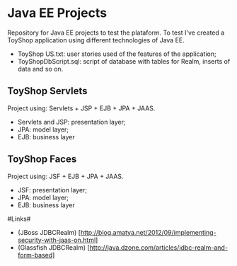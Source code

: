 Java EE Projects
===============

Repository for Java EE projects to test the plataform.
To test I've created a ToyShop application using different technologies of Java EE.

* ToyShop US.txt: user stories used of the features of the application;
* ToyShopDbScript.sql: script of database with tables for Realm, inserts of data and so on.



## ToyShop Servlets ##
Project using: Servlets + JSP + EJB + JPA + JAAS.

* Servlets and JSP: presentation layer;
* JPA: model layer;
* EJB: business layer


## ToyShop Faces ##
Project using: JSF + EJB + JPA + JAAS.

* JSF: presentation layer;
* JPA: model layer;
* EJB: business layer




#Links#

* (JBoss JDBCRealm) [http://blog.amatya.net/2012/09/implementing-security-with-jaas-on.html]
* (Glassfish JDBCRealm) [http://java.dzone.com/articles/jdbc-realm-and-form-based]

